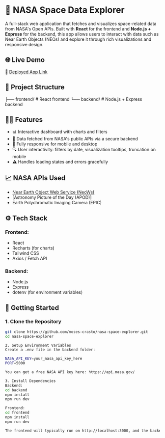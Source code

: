 # 🚀 NASA Space Data Explorer

A full-stack web application that fetches and visualizes space-related data from NASA's Open APIs. Built with **React** for the frontend and **Node.js + Express** for the backend, this app allows users to interact with data such as Near Earth Objects (NEOs) and explore it through rich visualizations and responsive design.

## 🌐 Live Demo

🔗 [Deployed App Link](https://your-deployment-url.com)

## 📂 Project Structure

├── frontend/ # React frontend
└── backend/ # Node.js + Express backend

## 🧑‍💻 Features

- 📊 Interactive dashboard with charts and filters
- 🌌 Data fetched from NASA's public APIs via a secure backend
- 📱 Fully responsive for mobile and desktop
- 🔍 User interactivity: filters by date, visualization tooltips, truncation on mobile
- ⚠️ Handles loading states and errors gracefully

## 📈 NASA APIs Used

- [Near Earth Object Web Service (NeoWs)](https://api.nasa.gov/)
- [Astronomy Picture of the Day (APOD)]
- Earth Polychromatic Imaging Camera (EPIC)

## ⚙️ Tech Stack

### Frontend:
- React
- Recharts (for charts)
- Tailwind CSS
- Axios / Fetch API

### Backend:
- Node.js
- Express
- dotenv (for environment variables)

## 🧪 Getting Started

### 1. Clone the Repository

```bash
git clone https://github.com/moses-crasto/nasa-space-explorer.git
cd nasa-space-explorer

2. Setup Environment Variables
Create a .env file in the backend folder:

NASA_API_KEY=your_nasa_api_key_here
PORT=5000

You can get a free NASA API key here: https://api.nasa.gov/

3. Install Dependencies
Backend:
cd backend
npm install
npm run dev

Frontend:
cd frontend
npm install
npm run dev

The frontend will typically run on http://localhost:3000, and the backend on http://localhost:5000.

